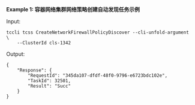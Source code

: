 **Example 1: 容器网络集群网络策略创建自动发现任务示例**



Input: 

```
tccli tcss CreateNetworkFirewallPolicyDiscover --cli-unfold-argument  \
    --ClusterId cls-1342
```

Output: 
```
{
    "Response": {
        "RequestId": "345da107-dfdf-48f0-9796-e6723bdc102e",
        "TaskId": 32501,
        "Result": "Succ"
    }
}
```

